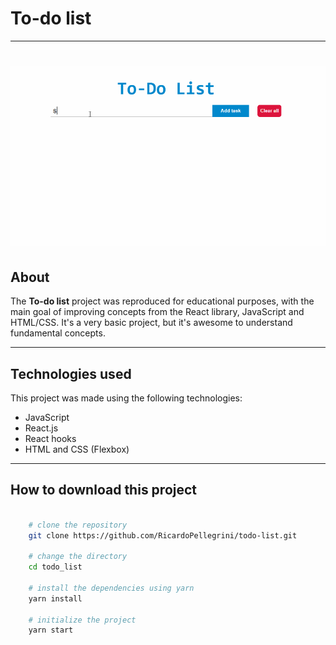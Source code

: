 # To-do list
---

<h1><img src="public/app.gif"></h1>

## About

The **To-do list** project was reproduced for educational purposes, with the main goal of improving concepts from the React library, JavaScript and HTML/CSS. It's a very basic project, but it's awesome to understand fundamental concepts.

---

## Technologies used

This project was made using the following technologies:

- JavaScript
- React.js
- React hooks
- HTML and CSS (Flexbox)
---

## How to download this project

```bash

    # clone the repository
    git clone https://github.com/RicardoPellegrini/todo-list.git

    # change the directory
    cd todo_list

    # install the dependencies using yarn
    yarn install

    # initialize the project
    yarn start
```